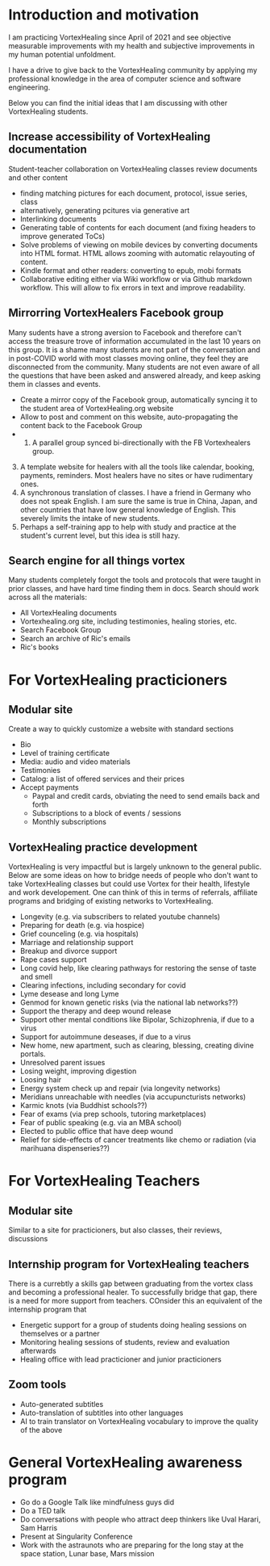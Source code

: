 # Introduction and motivation
I am practicing VortexHealing since April of 2021 and see objective measurable improvements with my health and subjective improvements in my human potential unfoldment. 

I have a drive to give back to the VortexHealing community by applying my professional knowledge in the area of computer science and software engineering. 

Below you can find the initial ideas that I am discussing with other VortexHealing students.

## Increase accessibility of VortexHealing documentation
Student-teacher collaboration on VortexHealing classes review documents and other content

- finding matching pictures for each document, protocol, issue series, class
- alternatively, generating pcitures via generative art
- Interlinking documents 
- Generating table of contents for each document (and fixing headers to improve generated ToCs)
- Solve problems of viewing on mobile devices by converting documents into HTML format. HTML allows zooming with automatic relayouting of content.
- Kindle format and other readers: converting to epub, mobi formats 
- Collaborative editing either via Wiki workflow or via Github markdown workflow. This will allow to fix errors in text and improve readability.

## Mirrorring VortexHealers Facebook group
Many sudents have a strong aversion to Facebook and therefore can't access the treasure trove of information accumulated in the last 10 years on this group. It is a shame many students are not part of the conversation and in post-COVID world with most classes moving online, they feel they are disconnected from the community. Many students are not even aware of all the questions that have been asked and answered already, and keep asking them in classes and events. 

- Create a mirror copy of the Facebook group, automatically syncing it to the student area of VortexHealing.org website
- Allow to post and comment on this website, auto-propagating the content back to the Facebook Group
- 1. A parallel group synced bi-directionally with the FB Vortexhealers group. 


3. A template website for healers with all the tools like calendar, booking, payments, reminders. Most healers have no sites or have rudimentary ones.
4. A synchronous translation of classes. I have a friend in Germany who does not speak English. I am sure the same is true in China, Japan, and other countries that have low general knowledge of English. This severely limits the intake of new students.
5. Perhaps a self-training app to help with study and practice at the student's current level, but this idea is still hazy.



## Search engine for all things vortex
Many students completely forgot the tools and protocols that were taught in prior classes, and have hard time finding them in docs. Search should work across all the materials:

- All VortexHealing documents 
- Vortexhealing.org site, including testimonies, healing stories, etc.
- Search Facebook Group 
- Search an archive of Ric's emails 
- Ric's books

# For VortexHealing practicioners

## Modular site 
Create a way to quickly customize a website with standard sections
- Bio 
- Level of training certificate 
- Media: audio and video materials
- Testimonies
- Catalog: a list of offered services and their prices
- Accept payments 
    - Paypal and credit cards, obviating the need to send emails back and forth
    - Subscriptions to a block of events / sessions
    - Monthly subscriptions

## VortexHealing practice development
VortexHealing is very impactful but is largely unknown to the general public. Below are some ideas on how to bridge needs of people who don't want to take VortexHealing classes but could use Vortex for their health, lifestyle and work developement. One can think of this in terms of referrals, affiliate programs and bridging of existing networks to VortexHealing. 

- Longevity (e.g. via subscribers to related youtube channels)
- Preparing for death (e.g. via hospice)
- Grief counceling (e.g. via hospitals)
- Marriage and relationship support
- Breakup and divorce support 
- Rape cases support
- Long covid help, like clearing pathways for restoring the sense of taste and smell
- Clearing infections, including secondary for covid 
- Lyme desease and long Lyme
- Genmod for known genetic risks (via the national lab networks??)
- Support the therapy and deep wound release  
- Support other mental conditions like Bipolar, Schizophrenia, if due to a virus
- Support for autoimmune deseases, if due to a virus
- New home, new apartment, such as clearing, blessing, creating divine portals.
- Unresolved parent issues
- Losing weight, improving digestion 
- Loosing hair 
- Energy system check up and repair (via longevity networks)
- Meridians unreachable with needles (via accupuncturists networks)
- Karmic knots (via Buddhist schools??)
- Fear of exams (via prep schools, tutoring marketplaces)
- Fear of public speaking (e.g. via an MBA school)
- Elected to public office that have deep wound
- Relief for side-effects of cancer treatments like chemo or radiation (via marihuana dispenseries??)

# For VortexHealing Teachers 
## Modular site
Similar to a site for practicioners, but also classes, their reviews, discussions

## Internship program for VortexHealing teachers
There is a currebtly a skills gap between graduating from the vortex class and becoming a professional healer. To successfully bridge that gap, there is a need for more support from teachers. COnsider this an equivalent of the internship program that 

- Energetic support for a group of students doing healing sessions on themselves or a partner
- Monitoring healing sessions of students, review and evaluation afterwards
- Healing office with lead practicioner and junior practicioners

## Zoom tools 
- Auto-generated subtitles 
- Auto-translation of subtitles into other languages
- AI to train translator on VortexHealing vocabulary to improve the quality of the above

# General VortexHealing awareness program
- Go do a Google Talk like mindfulness guys did
- Do a TED talk 
- Do conversations with people who attract deep thinkers like Uval Harari, Sam Harris
- Present at Singularity Conference
- Work with the astraunots who are preparing for the long stay at the space station, Lunar base, Mars mission 


